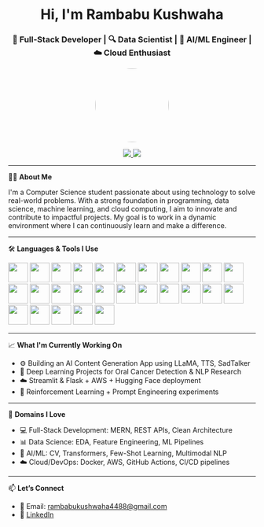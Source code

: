 <h1 align="center">Hi, I'm Rambabu Kushwaha</h1>
<h3 align="center">🚀 Full-Stack Developer | 🔍 Data Scientist | 🤖 AI/ML Engineer | ☁️ Cloud Enthusiast</h3>

<p align="center">
  <img src="https://raw.githubusercontent.com/Rambabu-kushwaha/Rambabu-kushwaha/main/edv.jpg" width="150" style="border-radius: 50%;" />
</p>

<p align="center">
  <a href="https://www.linkedin.com/in/rambabu-kushwaha-53281b25b/" target="_blank">
    <img src="https://img.shields.io/badge/LinkedIn-blue?style=for-the-badge&logo=linkedin&logoColor=white" />
  </a>
  <a href="mailto:rambabukushwaha4488@gmail.com">
    <img src="https://img.shields.io/badge/Email-D14836?style=for-the-badge&logo=gmail&logoColor=white" />
  </a>
</p>

---

🧑‍💻 **About Me**

I'm a Computer Science student passionate about using technology to solve real-world problems. With a strong foundation in programming, data science, machine learning, and cloud computing, I aim to innovate and contribute to impactful projects. My goal is to work in a dynamic environment where I can continuously learn and make a difference.

---

🛠️ **Languages & Tools I Use**

<p align="left">
  <!-- Programming Languages -->
  <img src="https://cdn.jsdelivr.net/gh/devicons/devicon/icons/python/python-original.svg" width="40" />
  <img src="https://cdn.jsdelivr.net/gh/devicons/devicon/icons/java/java-original.svg" width="40" />
  <img src="https://cdn.jsdelivr.net/gh/devicons/devicon/icons/javascript/javascript-original.svg" width="40" />
  <img src="https://cdn.jsdelivr.net/gh/devicons/devicon/icons/html5/html5-original.svg" width="40" />
  <img src="https://cdn.jsdelivr.net/gh/devicons/devicon/icons/css3/css3-original.svg" width="40" />

  <!-- Frameworks & Libraries -->
  <img src="https://cdn.jsdelivr.net/gh/devicons/devicon/icons/react/react-original.svg" width="40" />
  <img src="https://cdn.jsdelivr.net/gh/devicons/devicon/icons/nodejs/nodejs-original.svg" width="40" />
  <img src="https://cdn.jsdelivr.net/gh/devicons/devicon/icons/express/express-original.svg" width="40" />
  <img src="https://cdn.jsdelivr.net/gh/devicons/devicon/icons/flask/flask-original.svg" width="40" />
  <img src="https://cdn.jsdelivr.net/gh/devicons/devicon/icons/streamlit/streamlit-original.svg" width="40" />
  <img src="https://cdn.jsdelivr.net/gh/devicons/devicon/icons/fastapi/fastapi-original.svg" width="40" />

  <!-- Data & AI/ML -->
  <img src="https://cdn.jsdelivr.net/gh/devicons/devicon/icons/pytorch/pytorch-original.svg" width="40" />
  <img src="https://cdn.jsdelivr.net/gh/devicons/devicon/icons/tensorflow/tensorflow-original.svg" width="40" />
  <img src="https://cdn.jsdelivr.net/gh/devicons/devicon/icons/opencv/opencv-original.svg" width="40" />
  <img src="https://cdn.jsdelivr.net/gh/devicons/devicon/icons/numpy/numpy-original.svg" width="40" />
  <img src="https://cdn.jsdelivr.net/gh/devicons/devicon/icons/pandas/pandas-original.svg" width="40" />
  <img src="https://cdn.jsdelivr.net/gh/devicons/devicon/icons/matplotlib/matplotlib-original.svg" width="40" />
  <img src="https://huggingface.co/datasets/huggingface/brand-assets/resolve/main/hf-logo.svg" width="40" />

  <!-- Databases -->
  <img src="https://cdn.jsdelivr.net/gh/devicons/devicon/icons/mysql/mysql-original.svg" width="40" />
  <img src="https://cdn.jsdelivr.net/gh/devicons/devicon/icons/mongodb/mongodb-original.svg" width="40" />
  <img src="https://cdn.jsdelivr.net/gh/devicons/devicon/icons/postgresql/postgresql-original.svg" width="40" />

  <!-- DevOps & Tools -->
  <img src="https://cdn.jsdelivr.net/gh/devicons/devicon/icons/docker/docker-original.svg" width="40" />
  <img src="https://cdn.jsdelivr.net/gh/devicons/devicon/icons/github/github-original.svg" width="40" />
  <img src="https://cdn.jsdelivr.net/gh/devicons/devicon/icons/git/git-original.svg" width="40" />
  <img src="https://cdn.jsdelivr.net/gh/devicons/devicon/icons/linux/linux-original.svg" width="40" />
  <img src="https://cdn.jsdelivr.net/gh/devicons/devicon/icons/vscode/vscode-original.svg" width="40" />
  <img src="https://raw.githubusercontent.com/github/explore/main/topics/github-actions/github-actions.png" width="40" />
</p>

---

📈 **What I'm Currently Working On**

- ⚙️ Building an AI Content Generation App using LLaMA, TTS, SadTalker
- 🧠 Deep Learning Projects for Oral Cancer Detection & NLP Research
- ☁️ Streamlit & Flask + AWS + Hugging Face deployment
- 🤖 Reinforcement Learning + Prompt Engineering experiments

---

🌟 **Domains I Love**

- 💻 Full-Stack Development: MERN, REST APIs, Clean Architecture
- 📊 Data Science: EDA, Feature Engineering, ML Pipelines
- 🧠 AI/ML: CV, Transformers, Few-Shot Learning, Multimodal NLP
- ☁️ Cloud/DevOps: Docker, AWS, GitHub Actions, CI/CD pipelines

---

📫 **Let’s Connect**

- 📧 Email: rambabukushwaha4488@gmail.com  
- 🔗 [LinkedIn](https://www.linkedin.com/in/rambabu-kushwaha-53281b25b/)

